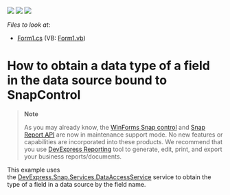 <!-- default badges list -->
![](https://img.shields.io/endpoint?url=https://codecentral.devexpress.com/api/v1/VersionRange/128608741/15.1.6%2B)
[![](https://img.shields.io/badge/Open_in_DevExpress_Support_Center-FF7200?style=flat-square&logo=DevExpress&logoColor=white)](https://supportcenter.devexpress.com/ticket/details/T273073)
[![](https://img.shields.io/badge/📖_How_to_use_DevExpress_Examples-e9f6fc?style=flat-square)](https://docs.devexpress.com/GeneralInformation/403183)
<!-- default badges end -->
<!-- default file list -->
*Files to look at*:

* [Form1.cs](./CS/GetColumnType/Form1.cs) (VB: [Form1.vb](./VB/GetColumnType/Form1.vb))
<!-- default file list end -->
# How to obtain a data type of a field in the data source bound to SnapControl

> **Note**
>
> As you may already know, the [WinForms Snap control](https://docs.devexpress.com/WindowsForms/11373/controls-and-libraries/snap) and [Snap Report API](https://docs.devexpress.com/OfficeFileAPI/15188/snap-report-api) are now in maintenance support mode. No new features or capabilities are incorporated into these products. We recommend that you use [DevExpress Reporting](https://docs.devexpress.com/XtraReports/2162/reporting) tool to generate, edit, print, and export your business reports/documents.

This example uses the [DevExpress.Snap.Services.DataAccessService](https://docs.devexpress.com/WindowsForms/DevExpress.Snap.Services.DataAccessService?v=21.2) service to obtain the type of a field in a data source by the field name.


